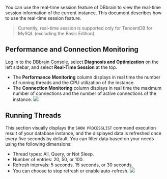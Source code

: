 You can use the real-time session feature of DBbrain to view the real-time session information of the current instance. This document describes how to use the real-time session feature.

>Currently, real-time session is supported only for TencentDB for MySQL (excluding the Basic Edition).

## Performance and Connection Monitoring
Log in to the [DBbrain Console](https://console.cloud.tencent.com/dbbrain/session), select **Diagnosis and Optimization** on the left sidebar, and select **Real-Time Session** at the top.
- The **Performance Monitoring** column displays in real time the number of running threads and the CPU utilization of the instance.
- The **Connection Monitoring** column displays in real time the maximum number of connections and the number of active connections of the instance.
![](https://main.qcloudimg.com/raw/4284d42a2d0eacd53b9254e1a1e72112.png)

## Running Threads
This section visually displays the `SHOW PROCESSLIST` command execution result of your database instance, and the displayed data is refreshed once every five seconds by default. You can filter data based on your needs using the following dimensions:
- Thread types: All, Query, or Not Sleep.
- Number of entries: 20, 50, or 100.
- Refresh intervals: 5 seconds, 15 seconds, or 30 seconds.
- You can choose to stop refresh or enable auto-refresh.
![](https://main.qcloudimg.com/raw/59c8747c38079d21c2625ff6b5c3d8d1.png)
